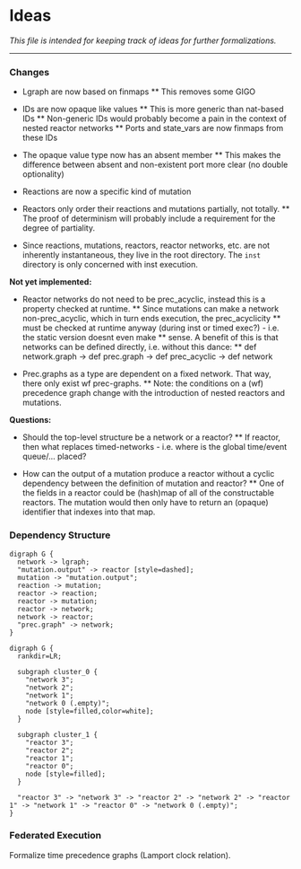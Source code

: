# Ideas

*This file is intended for keeping track of ideas for further formalizations.*

---

### Changes

* Lgraph are now based on finmaps
** This removes some GIGO

* IDs are now opaque like values
** This is more generic than nat-based IDs
** Non-generic IDs would probably become a pain in the context of nested reactor networks
** Ports and state_vars are now finmaps from these IDs

* The opaque value type now has an absent member
** This makes the difference between absent and non-existent port more clear (no double optionality)

* Reactions are now a specific kind of mutation

* Reactors only order their reactions and mutations partially, not totally.
** The proof of determinism will probably include a requirement for the degree of partiality.

* Since reactions, mutations, reactors, reactor networks, etc. are not inherently instantaneous, they live in the root directory. The `inst` directory is only concerned with inst execution.

**Not yet implemented:**

* Reactor networks do not need to be prec_acyclic, instead this is a property checked at runtime.
** Since mutations can make a network non-prec_acyclic, which in turn ends execution, the prec_acyclicity
** must be checked at runtime anyway (during inst or timed exec?) - i.e. the static version doesnt even make
** sense. A benefit of this is that networks can be defined directly, i.e. without this dance:
** def network.graph -> def prec.graph -> def prec_acyclic -> def network

* Prec.graphs as a type are dependent on a fixed network. That way, there only exist wf prec-graphs.
** Note: the conditions on a (wf) precedence graph change with the introduction of nested reactors and mutations.

**Questions:**

* Should the top-level structure be a network or a reactor?
** If reactor, then what replaces timed-networks - i.e. where is the global time/event queue/... placed?

* How can the output of a mutation produce a reactor without a cyclic dependency between the definition of mutation and reactor?
** One of the fields in a reactor could be (hash)map of all of the constructable reactors. The mutation would then only have to return an (opaque) identifier that indexes into that map.

### Dependency Structure

```
digraph G {
  network -> lgraph;
  "mutation.output" -> reactor [style=dashed];
  mutation -> "mutation.output";
  reaction -> mutation;
  reactor -> reaction;
  reactor -> mutation;
  reactor -> network;
  network -> reactor;
  "prec.graph" -> network;
}
```

```
digraph G {
  rankdir=LR;

  subgraph cluster_0 {
    "network 3";
    "network 2";
    "network 1";
    "network 0 (.empty)";
    node [style=filled,color=white];
  }

  subgraph cluster_1 {
    "reactor 3";
    "reactor 2";
    "reactor 1";
    "reactor 0";
    node [style=filled];
  }
  
  "reactor 3" -> "network 3" -> "reactor 2" -> "network 2" -> "reactor 1" -> "network 1" -> "reactor 0" -> "network 0 (.empty)";
}
```

### Federated Execution

Formalize time precedence graphs (Lamport clock relation). 